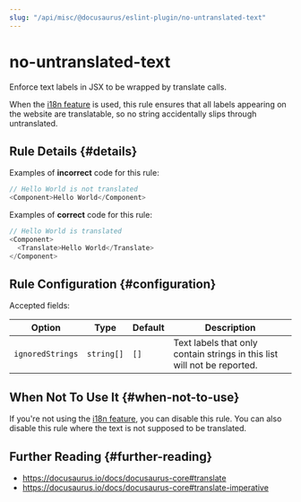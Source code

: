 ```yaml
---
slug: "/api/misc/@docusaurus/eslint-plugin/no-untranslated-text"
---
```


# no-untranslated-text

Enforce text labels in JSX to be wrapped by translate calls.

When the [i18n feature](../../../i18n/i18n-introduction.md) is used, this rule ensures that all labels appearing on the website are translatable, so no string accidentally slips through untranslated.

## Rule Details {#details}

Examples of **incorrect** code for this rule:

```js
// Hello World is not translated
<Component>Hello World</Component>
```

Examples of **correct** code for this rule:

```js
// Hello World is translated
<Component>
  <Translate>Hello World</Translate>
</Component>
```

## Rule Configuration {#configuration}

Accepted fields:

<APITable>

| Option | Type | Default | Description |
| --- | --- | --- | --- |
| `ignoredStrings` | `string[]` | `[]` | Text labels that only contain strings in this list will not be reported. |

</APITable>

## When Not To Use It {#when-not-to-use}

If you're not using the [i18n feature](../../../i18n/i18n-introduction.md), you can disable this rule. You can also disable this rule where the text is not supposed to be translated.

## Further Reading {#further-reading}

- https://docusaurus.io/docs/docusaurus-core#translate
- https://docusaurus.io/docs/docusaurus-core#translate-imperative
